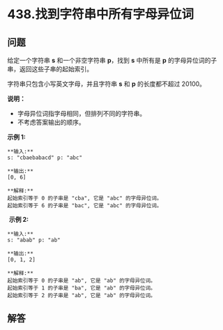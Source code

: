 # 438.找到字符串中所有字母异位词

## 问题

给定一个字符串 **s** 和一个非空字符串 **p**，找到 **s** 中所有是 **p** 的字母异位词的子串，返回这些子串的起始索引。

字符串只包含小写英文字母，并且字符串 **s** 和 **p** 的长度都不超过 20100。

**说明：**

* 字母异位词指字母相同，但排列不同的字符串。
* 不考虑答案输出的顺序。

**示例 1:**

```
**输入:**
s: "cbaebabacd" p: "abc"

**输出:**
[0, 6]

**解释:**
起始索引等于 0 的子串是 "cba", 它是 "abc" 的字母异位词。
起始索引等于 6 的子串是 "bac", 它是 "abc" 的字母异位词。

```

 **示例 2:**

```
**输入:**
s: "abab" p: "ab"

**输出:**
[0, 1, 2]

**解释:**
起始索引等于 0 的子串是 "ab", 它是 "ab" 的字母异位词。
起始索引等于 1 的子串是 "ba", 它是 "ab" 的字母异位词。
起始索引等于 2 的子串是 "ab", 它是 "ab" 的字母异位词。

```



## 解答

